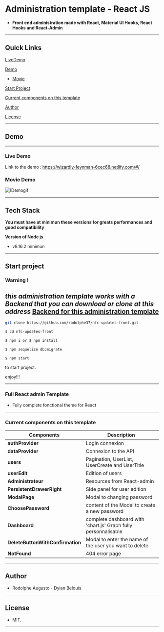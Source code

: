 
# Administration template - React JS

  

-  **Front end administration made with React, Material UI Hooks, React Hooks and React-Admin**

  
---  

## Quick Links
[LiveDemo](#live-demo)

[Demo](#demo)

-  [Movie](#movie-demo)

[Start Project](#Start-project)

[Current components on this template](#Current-components-on-this-template)

[Author](#author)

[License](#license)


---
## Demo
---

### Live Demo
Link to the demo : https://wizardly-feynman-6cec68.netlify.com/#/

### Movie Demo

![!Demogif](movieDemo.gif)

---
 

## Tech Stack

 **You must have at minimun these versions for greats performances and good compatibility**

 **Version of Node js**
-    v8.16.2 minimun

--- 

## Start project

### Warning ! 
***this administration template works with a Backend that you can download or clone at this address***
[Backend for this administration template](https://github.com/rodolphe37/nfc-updates-back.git)
---
```bash
git clone https://github.com/rodolphe37/nfc-updates-front.git

$ cd nfc-updates-front

$ npm i or $ npm install

$ npm sequelize db:migrate

$ npm start
```

to start project.

  

enjoy!!!

---  

### Full React admin Template

  - Fully complete fonctional theme for React


---

### Current components on this template

| Components | Description |
| ------ | ------ |
| **authProvider** | Login connexion |
| **dataProvider** | Connexion to the API |
| **users** | Pagination, UserList, UserCreate and UserTitle |
| **userEdit** | Edition of users |  
| **Administrateur** | Resources from React-admin |
| **PersistentDrawerRight** | Side panel for user edition |
| **ModalPage** | Modal to changing password |
| **ChoosePassword** | content of the Modal to create a new password |
| **Dashboard** | complete dashboard with 'chart.js' Graph fully personnalisable |
| **DeleteButtonWithConfirmation** | Modal to enter the name of the user you want to delete |
| **NotFound** | 404 error page |

---

  

## Author

  

- Rodolphe Augusto - Dylan Belouis

  

---

  

## License

  

- MIT.

  

---

  

